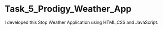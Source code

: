 # Task_5_Prodigy_Weather_App
I developed this Stop Weather Application using HTML,CSS and JavaScript.
